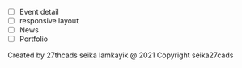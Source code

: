 
- [ ] Event detail
- [ ] responsive layout
- [ ] News
- [ ] Portfolio

Created by 27thcads seika lamkayik
@ 2021 Copyright seika27cads